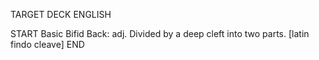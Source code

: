 TARGET DECK
ENGLISH

START
Basic
Bifid
Back: adj. Divided by a deep cleft into two parts. [latin findo cleave]
END

